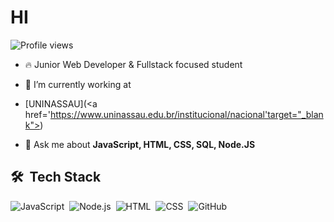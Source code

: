 <h1>HI</h1>
<p align="left"> <img src="https://komarev.com/ghpvc/?username=jonasvrf123&color=yellow" alt="Profile views" /> </p>

- 🔥 Junior Web Developer & Fullstack focused student

- 🔭 I’m currently working at 
-  [UNINASSAU](<a href='https://www.uninassau.edu.br/institucional/nacional'target="_blank"></a>) 

- 💬 Ask me about **JavaScript, HTML, CSS, SQL, Node.JS**


## 🛠 &nbsp;Tech Stack

![JavaScript](https://img.shields.io/badge/-JavaScript-05122A?style=flat&logo=javascript)&nbsp;
![Node.js](https://img.shields.io/badge/-Node.js-05122A?style=flat&logo=node.js)&nbsp;
![HTML](https://img.shields.io/badge/-HTML-05122A?style=flat&logo=HTML5)&nbsp;
![CSS](https://img.shields.io/badge/-CSS-05122A?style=flat&logo=CSS3&logoColor=1572B6)&nbsp;
![GitHub](https://img.shields.io/badge/-GitHub-05122A?style=flat&logo=github)&nbsp;
